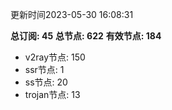 更新时间2023-05-30 16:08:31

**总订阅: 45**
**总节点: 622**
**有效节点: 184**
- v2ray节点: 150
- ssr节点: 1
- ss节点: 20
- trojan节点: 13
